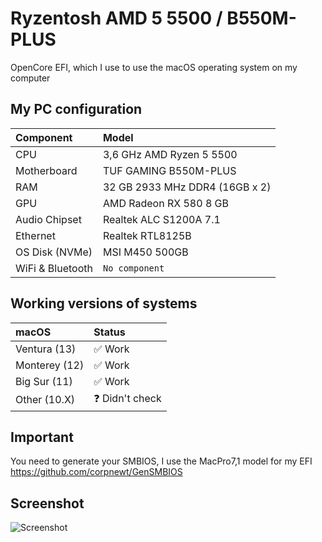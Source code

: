 
# Ryzentosh AMD 5 5500 / B550M-PLUS

OpenCore EFI, which I use to use the macOS operating system on my computer


## My PC configuration

| Component | Model                |
| :-------- | :------------------------- |
| CPU | 3,6 GHz AMD Ryzen 5 5500                                |
| Motherboard | TUF GAMING B550M-PLUS |
| RAM | 32 GB 2933 MHz DDR4 (16GB x 2) |
| GPU | AMD Radeon RX 580 8 GB |
| Audio Chipset | Realtek ALC S1200A 7.1 |
| Ethernet | Realtek RTL8125B |
| OS Disk (NVMe) | MSI M450 500GB |
| WiFi & Bluetooth | `No component` |

## Working versions of systems

| macOS | Status                |
| :-------- | :------------------------- |
| Ventura (13) | ✅ Work|
| Monterey (12) | ✅ Work|
| Big Sur (11) | ✅ Work|
| Other (10.X) | ❓ Didn't check|

## Important
You need to generate your SMBIOS, I use the MacPro7,1 model for my EFI
https://github.com/corpnewt/GenSMBIOS
## Screenshot
![Screenshot](https://media.discordapp.net/attachments/1016985456975544381/1121375643192533022/2023-06-22_16.04.09_.png?width=1620&height=1372)
